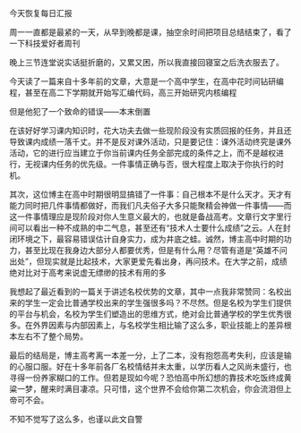 今天恢复每日汇报

周一一直都是最紧的一天，从早到晚都是课，抽空余时间把项目总结结束了，看了一下科技爱好者周刊

晚上三节连堂说实话挺折磨的，又累又困，所以我直接回寝室之后洗衣服去了。

今天读了一篇来自十多年前的文章，大意是一个高中学生，在高中花时间钻研编程，甚至在高二下学期就开始写汇编代码，高三开始研究内核编程

但是他犯了一个致命的错误——本末倒置

在该好好学习课内知识时，花大功夫去做一些现阶段没有实质回报的任务，并且还导致课内成绩一落千丈。并不是反对课外活动，只是要记住：课外活动终究是课外活动，它的进行应当建立于你当前课内任务全部完成的条件之上，而不是越权进行，无视课内任务的优先级。一件事情正确与否，很大程度上取决于你执行的时机。

其次，这位博主在高中时期很明显搞错了一件事：自己根本不是什么天才。天才有能力同时把几件事情都做好，而我们凡夫俗子大多只能聚精会神做一件事情——而这一件事情理应是现阶段对你人生意义最大的，也就是备战高考。文章行文字里行间可以看出一种不成熟的中二气息，甚至还有“技术人士要什么成绩”之云。人在封闭环境之下，最容易错误估计自身实力，成为井底之蛙。诚然，博主高中时期的功力，甚至比现在我身边大部分人都要优秀，但是有什么用？尽管有道是“英雄不问出处”，但现实就是比起技术，大家更爱先看出身，再问技术。在大学之前，成绩绝对比对于高考来说虚无缥缈的技术有用的多

我想起了最近看到的一篇关于讲述名校优势的文章，其中一点我非常赞同：名校出来的学生一定会比普通学校出来的学生强很多吗？不尽然。但是名校为学生们提供的平台与机会，名校为学生们塑造出的思维方式，绝对会比普通学校的学生优秀很多。在外界因素与内部因素上，与名校学生相比输了这么多，职业技能上的差异根本左右不了整个局势。

最后的结局是，博主高考离一本差一分，上了二本，没有抱怨高考失利，应该是输的心服口服。好在十多年前各厂名校情结并未太重，以学历看人之风尚未盛行，也寻得一份养家糊口的工作。但若是现如今呢？恐怕高中所幻想的靠技术吃饭终成黄粱一梦，醒来时满目凄凉。只可惜，这个世界不会给你第二次机会，你会流泪但上帝可不会。

不知不觉写了这么多，也谨以此文自警